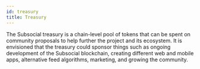 ```yaml
---
id: treasury
title: Treasury
---
```


The Subsocial treasury is a chain-level pool of tokens that can be spent on community proposals
to help further the project and its ecosystem. It is envisioned that the treasury could sponsor things such as 
ongoing development of the Subsocial blockchain, creating different web and mobile apps, alternative feed algorithms, marketing, and growing
the community.
